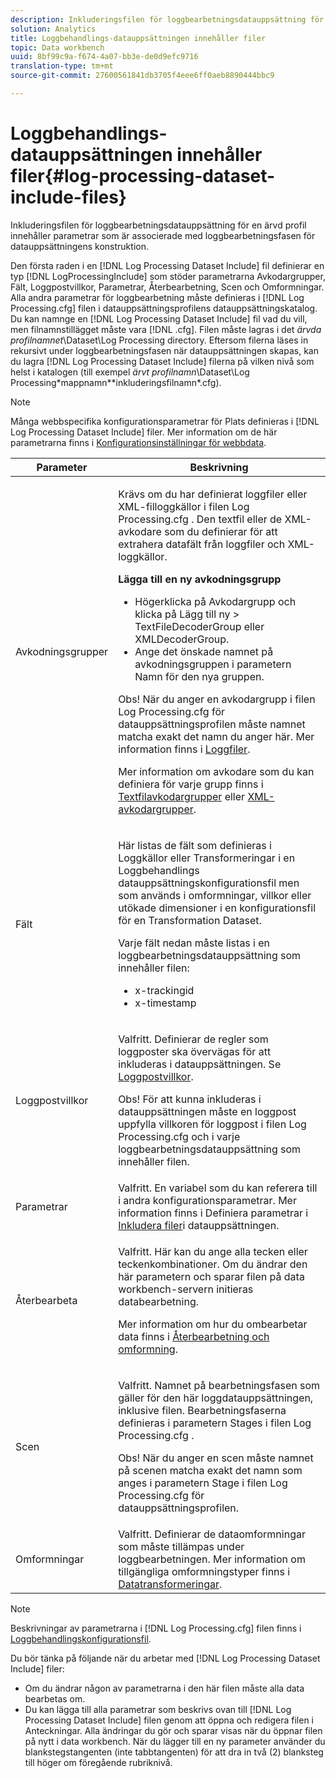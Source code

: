 ```yaml
---
description: Inkluderingsfilen för loggbearbetningsdatauppsättning för en ärvd profil innehåller parametrar som är associerade med loggbearbetningsfasen för datauppsättningens konstruktion.
solution: Analytics
title: Loggbehandlings-datauppsättningen innehåller filer
topic: Data workbench
uuid: 8bf99c9a-f674-4a07-bb3e-de0d9efc9716
translation-type: tm+mt
source-git-commit: 27600561841db3705f4eee6ff0aeb8890444bbc9

---
```



# Loggbehandlings-datauppsättningen innehåller filer{#log-processing-dataset-include-files}

Inkluderingsfilen för loggbearbetningsdatauppsättning för en ärvd profil innehåller parametrar som är associerade med loggbearbetningsfasen för datauppsättningens konstruktion.

Den första raden i en [!DNL Log Processing Dataset Include] fil definierar en typ [!DNL LogProcessingInclude] som stöder parametrarna Avkodargrupper, Fält, Loggpostvillkor, Parametrar, Återbearbetning, Scen och Omformningar. Alla andra parametrar för loggbearbetning måste definieras i [!DNL Log Processing.cfg] filen i datauppsättningsprofilens datauppsättningskatalog. Du kan namnge en [!DNL Log Processing Dataset Include] fil vad du vill, men filnamnstillägget måste vara [!DNL .cfg]. Filen måste lagras i det *ärvda profilnamnet*\Dataset\Log Processing directory. Eftersom filerna läses in rekursivt under loggbearbetningsfasen när datauppsättningen skapas, kan du lagra [!DNL Log Processing Dataset Include] filerna på vilken nivå som helst i katalogen (till exempel *ärvt profilnamn*\Dataset\Log Processing\*mappnamn*\*inkluderingsfilnamn*.cfg).

>[!NOTE]
>
>Många webbspecifika konfigurationsparametrar för Plats definieras i [!DNL Log Processing Dataset Include] filer. Mer information om de här parametrarna finns i [Konfigurationsinställningar för webbdata](../../../../../home/c-dataset-const-proc/c-config-web-data/c-config-web-data.md#concept-9a306b65483a484bb3f6f3c1d7e77519).

<table id="table_E2112652CCD443E889A529EEDC4ADF1C"> 
 <thead> 
  <tr> 
   <th colname="col1" class="entry"> Parameter </th> 
   <th colname="col2" class="entry"> Beskrivning </th> 
  </tr> 
 </thead>
 <tbody> 
  <tr> 
   <td colname="col1"> Avkodningsgrupper </td> 
   <td colname="col2"> <p>Krävs om du har definierat loggfiler eller XML-filloggkällor i filen <span class="filepath"> Log Processing.cfg</span> . Den textfil eller de XML-avkodare som du definierar för att extrahera datafält från loggfiler och XML-loggkällor. </p> <p> <b>Lägga till en ny avkodningsgrupp</b> 
     <ul id="ul_54087499003C48C8B0AD9660A2F46EA9"> 
      <li id="li_E361861E61D246DDB3964C97CC5187E9"> Högerklicka på <span class="uicontrol"> Avkodargrupp</span> och klicka på <span class="uicontrol"> Lägg till ny</span> &gt; <span class="uicontrol"> TextFileDecoderGroup</span> eller <span class="uicontrol"> XMLDecoderGroup</span>. </li> 
      <li id="li_B2D61A0763AD4FEDB619BF9550EF4602"> Ange det önskade namnet på avkodningsgruppen i parametern Namn för den nya gruppen. </li> 
     </ul> </p> <p> <p>Obs!  När du anger en avkodargrupp i filen <span class="filepath"> Log Processing.cfg</span> för datauppsättningsprofilen måste namnet matcha exakt det namn du anger här. Mer information finns i <a href="../../../../../home/c-dataset-const-proc/c-log-proc-config-file/c-log-sources.md#concept-3d4fb817c057447d90f166b1183b461e"> Loggfiler</a>. </p> </p> <p> Mer information om avkodare som du kan definiera för varje grupp finns i <a href="../../../../../home/c-dataset-const-proc/c-dataset-inc-files/c-types-dataset-inc-files/c-log-proc-dataset-inc-files/c-text-file-dec-groups.md#concept-0db34988e17c41bfb1797f1d8e78aabd"> Textfilavkodargrupper</a> eller <a href="../../../../../home/c-dataset-const-proc/c-dataset-inc-files/c-types-dataset-inc-files/c-log-proc-dataset-inc-files/c-xml-dec-grps.md#concept-5eda5ab253724674832f6951e2a0d1c3"> XML-avkodargrupper</a>. </p> </td> 
  </tr> 
  <tr> 
   <td colname="col1"> Fält </td> 
   <td colname="col2"> <p>Här listas de fält som definieras i <span class="wintitle"> Loggkällor</span> eller <span class="wintitle"> Transformeringar</span> i en <span class="wintitle"> Loggbehandlings datauppsättningskonfigurationsfil men som används i omformningar, villkor eller utökade dimensioner i en konfigurationsfil för</span> en <span class="wintitle"></span> Transformation Dataset. </p> <p> Varje fält nedan måste listas i en <span class="wintitle"> loggbearbetningsdatauppsättning som innehåller</span> filen: 
     <ul id="ul_D1BB18A80D874C0B9B54DA361698EB30"> 
      <li id="li_7E8B5B697BDA408DBE10D9A63AF295AC"> x-trackingid </li> 
      <li id="li_F5DEE90A596A4A1C86AF874653C4048C"> x-timestamp </li> 
     </ul> </p> </td> 
  </tr> 
  <tr> 
   <td colname="col1"> Loggpostvillkor </td> 
   <td colname="col2"> <p>Valfritt. Definierar de regler som loggposter ska övervägas för att inkluderas i datauppsättningen. Se <a href="../../../../../home/c-dataset-const-proc/c-log-proc-config-file/c-info-log-proc-param.md#concept-ecaff95cee4e40bc90f81e099c5fc934"> Loggpostvillkor</a>. </p> <p> <p>Obs!  För att kunna inkluderas i datauppsättningen måste en loggpost uppfylla villkoren <span class="wintitle"> för</span> loggpost i filen <span class="filepath"> Log Processing.cfg</span> och i varje <span class="wintitle"> loggbearbetningsdatauppsättning som innehåller</span> filen. </p> </p> </td> 
  </tr> 
  <tr> 
   <td colname="col1"> Parametrar </td> 
   <td colname="col2"> Valfritt. En variabel som du kan referera till i andra konfigurationsparametrar. Mer information finns i Definiera parametrar i <a href="../../../../../home/c-dataset-const-proc/c-dataset-inc-files/c-def-param-dataset-inc-files/c-def-param-dataset-inc-files.md#concept-5ad06acc8dc44bf2a99643fafdd56b50"> Inkludera filer</a>i datauppsättningen. </td> 
  </tr> 
  <tr> 
   <td colname="col1"> Återbearbeta </td> 
   <td colname="col2"> <p>Valfritt. Här kan du ange alla tecken eller teckenkombinationer. Om du ändrar den här parametern och sparar filen på data workbench-servern initieras databearbetning. </p> <p> Mer information om hur du ombearbetar data finns i <a href="../../../../../home/c-dataset-const-proc/c-reproc-retrans/c-unst-reproc-retrans.md"> Återbearbetning och omformning</a>. </p> </td> 
  </tr> 
  <tr> 
   <td colname="col1"> Scen </td> 
   <td colname="col2"> <p>Valfritt. Namnet på bearbetningsfasen som gäller för den här <span class="wintitle"> loggdatauppsättningen, inklusive</span> filen. Bearbetningsfaserna definieras i parametern Stages i filen <span class="filepath"> Log Processing.cfg</span> . </p> <p> <p>Obs!  När du anger en scen måste namnet på scenen matcha exakt det namn som anges i parametern Stage i filen <span class="filepath"> Log Processing.cfg</span> för datauppsättningsprofilen. </p> </p> </td> 
  </tr> 
  <tr> 
   <td colname="col1"> Omformningar </td> 
   <td colname="col2"> Valfritt. Definierar de dataomformningar som måste tillämpas under loggbearbetningen. Mer information om tillgängliga omformningstyper finns i <a href="../../../../../home/c-dataset-const-proc/c-data-trans/c-abt-transf.md"> Datatransformeringar</a>. </td> 
  </tr> 
 </tbody> 
</table>

>[!NOTE]
>
>Beskrivningar av parametrarna i [!DNL Log Processing.cfg] filen finns i [Loggbehandlingskonfigurationsfil](../../../../../home/c-dataset-const-proc/c-log-proc-config-file/c-abt-log-proc-config-file.md).

Du bör tänka på följande när du arbetar med [!DNL Log Processing Dataset Include] filer:

* Om du ändrar någon av parametrarna i den här filen måste alla data bearbetas om.
* Du kan lägga till alla parametrar som beskrivs ovan till [!DNL Log Processing Dataset Include] filen genom att öppna och redigera filen i Anteckningar. Alla ändringar du gör och sparar visas när du öppnar filen på nytt i data workbench. När du lägger till en ny parameter använder du blankstegstangenten (inte tabbtangenten) för att dra in två (2) blanksteg till höger om föregående rubriknivå.

